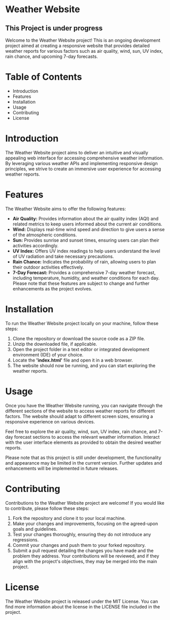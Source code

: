 # Weather Website

## This Project is under progress

Welcome to the Weather Website project! This is an ongoing development project aimed at creating a responsive website that provides detailed weather reports for various factors such as air quality, wind, sun, UV index, rain chance, and upcoming 7-day forecasts.

# Table of Contents
- Introduction
- Features
- Installation
- Usage
- Contributing
- License

# Introduction
The Weather Website project aims to deliver an intuitive and visually appealing web interface for accessing comprehensive weather information. By leveraging various weather APIs and implementing responsive design principles, we strive to create an immersive user experience for accessing weather reports.

# Features
The Weather Website aims to offer the following features:

- **Air Quality:** Provides information about the air quality index (AQI) and related metrics to keep users informed about the current air conditions.
- **Wind:** Displays real-time wind speed and direction to give users a sense of the atmospheric conditions.
- **Sun:** Provides sunrise and sunset times, ensuring users can plan their activities accordingly.
- **UV Index:** Offers UV index readings to help users understand the level of UV radiation and take necessary precautions.
- **Rain Chance:** Indicates the probability of rain, allowing users to plan their outdoor activities effectively.
- **7-Day Forecast:** Provides a comprehensive 7-day weather forecast, including temperature, humidity, and weather conditions for each day.
Please note that these features are subject to change and further enhancements as the project evolves.

# Installation
To run the Weather Website project locally on your machine, follow these steps:

1. Clone the repository or download the source code as a ZIP file.
2. Unzip the downloaded file, if applicable.
3. Open the project folder in a text editor or integrated development environment (IDE) of your choice.
4. Locate the **'index.html'** file and open it in a web browser.
5. The website should now be running, and you can start exploring the weather reports.

# Usage
Once you have the Weather Website running, you can navigate through the different sections of the website to access weather reports for different factors. The website should adapt to different screen sizes, ensuring a responsive experience on various devices.

Feel free to explore the air quality, wind, sun, UV index, rain chance, and 7-day forecast sections to access the relevant weather information. Interact with the user interface elements as provided to obtain the desired weather reports.

Please note that as this project is still under development, the functionality and appearance may be limited in the current version. Further updates and enhancements will be implemented in future releases.

# Contributing
Contributions to the Weather Website project are welcome! If you would like to contribute, please follow these steps:

1. Fork the repository and clone it to your local machine.
2. Make your changes and improvements, focusing on the agreed-upon goals and guidelines.
3. Test your changes thoroughly, ensuring they do not introduce any regressions.
4. Commit your changes and push them to your forked repository.
5. Submit a pull request detailing the changes you have made and the problem they address.
Your contributions will be reviewed, and if they align with the project's objectives, they may be merged into the main project.

# License
The Weather Website project is released under the MIT License. You can find more information about the license in the LICENSE file included in the project.
